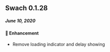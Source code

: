## Swach 0.1.28

##### June 10, 2020

#### 🚀 Enhancement
* Remove loading indicator and delay showing
